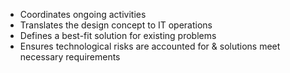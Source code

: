 - Coordinates ongoing activities
- Translates the design concept to IT operations
- Defines a best-fit solution for existing problems
- Ensures technological risks are accounted for & solutions meet necessary requirements